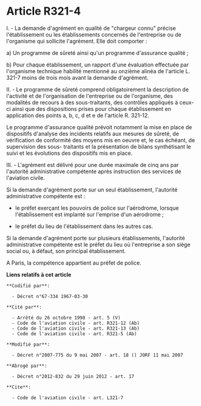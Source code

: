 # Article R321-4

I. - La demande d'agrément en qualité de "chargeur connu" précise l'établissement ou les établissements concernés de
l'entreprise ou de l'organisme qui sollicite l'agrément. Elle doit comporter :

a) Un programme de sûreté ainsi qu'un programme d'assurance qualité ;

b) Pour chaque établissement, un rapport d'une évaluation effectuée par l'organisme technique habilité mentionné au onzième
alinéa de l'article L. 321-7 moins de trois mois avant la demande d'agrément.

II. - Le programme de sûreté comprend obligatoirement la description de l'activité et de l'organisation de l'entreprise ou de
l'organisme, des modalités de recours à des sous-traitants, des contrôles appliqués à ceux-ci ainsi que des dispositions
prises pour chaque établissement en application des points a, b, c, d et e de l'article R. 321-12.

Le programme d'assurance qualité prévoit notamment la mise en place de dispositifs d'analyse des incidents relatifs aux
mesures de sûreté, de vérification de conformité des moyens mis en oeuvre et, le cas échéant, de supervision des sous-
traitants et la présentation de bilans synthétisant le suivi et les évolutions des dispositifs mis en place.

III. - L'agrément est délivré pour une durée maximale de cinq ans par l'autorité administrative compétente après instruction
des services de l'aviation civile.

Si la demande d'agrément porte sur un seul établissement, l'autorité administrative compétente est :

- le préfet exerçant les pouvoirs de police sur l'aérodrome, lorsque l'établissement est implanté sur l'emprise d'un
aérodrome ;

- le préfet du lieu de l'établissement dans les autres cas.

Si la demande d'agrément porte sur plusieurs établissements, l'autorité administrative compétente est le préfet du lieu où
l'entreprise a son siège social ou, à défaut, son principal établissement.

A Paris, la compétence appartient au préfet de police.

**Liens relatifs à cet article**

	**Codifié par**:

	  - Décret n°67-334 1967-03-30

	**Cité par**:

	  - Arrêté du 26 octobre 1998 - art. 5 (V)
	  - Code de l'aviation civile - art. R321-12 (Ab)
	  - Code de l'aviation civile - art. R321-13 (Ab)
	  - Code de l'aviation civile - art. R321-5 (Ab)

	**Modifié par**:

	  - Décret n°2007-775 du 9 mai 2007 - art. 18 () JORF 11 mai 2007

	**Abrogé par**:

	  - Décret n°2012-832 du 29 juin 2012 - art. 17

	**Cite**:

	  - Code de l'aviation civile - art. L321-7
